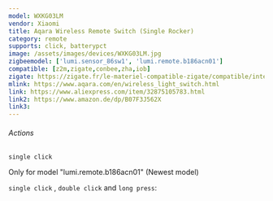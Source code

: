 ```yaml
---
model: WXKG03LM
vendor: Xiaomi
title: Aqara Wireless Remote Switch (Single Rocker)
category: remote
supports: click, batterypct
image: /assets/images/devices/WXKG03LM.jpg
zigbeemodel: ['lumi.sensor_86sw1', 'lumi.remote.b186acn01']
compatible: [z2m,zigate,conbee,zha,iob]
zigate: https://zigate.fr/le-materiel-compatible-zigate/compatible/interrupteurmuralsurpilesimpletouche
mlink: https://www.aqara.com/en/wireless_light_switch.html
link: https://www.aliexpress.com/item/32875105783.html
link2: https://www.amazon.de/dp/B07F3J562X
link3: 
---
```

###### Actions
`single click` 

Only for model "lumi.remote.b186acn01" (Newest model)

`single click` , `double click` and `long press`:

